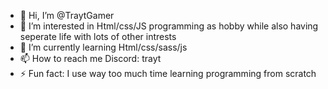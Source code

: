 - 👋 Hi, I’m @TraytGamer
- 👀 I’m interested in Html/css/JS programming as hobby while also having seperate life with lots of other intrests
- 🌱 I’m currently learning Html/css/sass/js
- 📫 How to reach me Discord: trayt
- ⚡ Fun fact: I use way too much time learning programming from scratch

<!---
TraytGamer/TraytGamer is a ✨ special ✨ repository because its `README.md` (this file) appears on your GitHub profile.
You can click the Preview link to take a look at your changes.
--->
